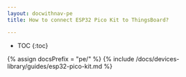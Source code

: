 ```yaml
---
layout: docwithnav-pe
title: How to connect ESP32 Pico Kit to ThingsBoard?

---
```


* TOC
{:toc}

{% assign docsPrefix = "pe/" %}
{% include /docs/devices-library/guides/esp32-pico-kit.md %}